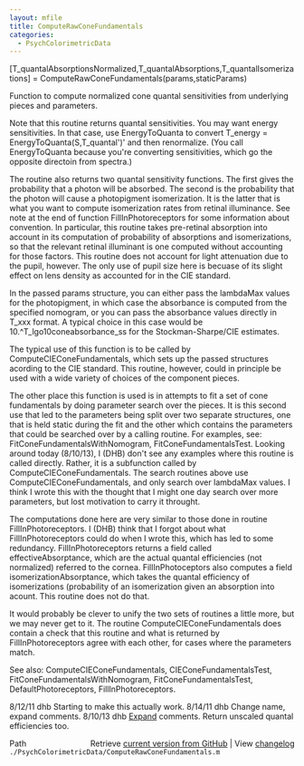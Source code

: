```yaml
---
layout: mfile
title: ComputeRawConeFundamentals
categories:
  - PsychColorimetricData
---
```


\[T\_quantalAbsorptionsNormalized,T\_quantalAbsorptions,T\_quantalIsomerizations\] = ComputeRawConeFundamentals\(params,staticParams\)

Function to compute normalized cone quantal sensitivities
from underlying pieces and parameters.

Note that this routine returns quantal sensitivities.  You
may want energy sensitivities.  In that case, use EnergyToQuanta to convert
  T\_energy = EnergyToQuanta\(S,T\_quantal'\)'
and then renormalize.  \(You call EnergyToQuanta because you're converting
sensitivities, which go the opposite directoin from spectra.\)

The routine also returns two quantal sensitivity functions.  The first gives
the probability that a photon will be absorbed.  The second is the probability
that the photon will cause a photopigment isomerization.  It is the latter
that is what you want to compute isomerization rates from retinal illuminance.
See note at the end of function FillInPhotoreceptors for some information about
convention.  In particular, this routine takes pre\-retinal absorption into
account in its computation of probability of absorptions and isomerizations,
so that the relevant retinal illuminant is one computed without accounting for
those factors.  This routine does not account for light attenuation due to
the pupil, however.  The only use of pupil size here is becuase of its
slight effect on lens density as accounted for in the CIE standard.

In the passed params structure, you can either pass
the lambdaMax values for the photopigment, in which
case the absorbance is computed from the specified
nomogram, or you can pass the absorbance values
directly in T\_xxx format.  A typical choice in this
case would be 10.^T\_lgo10coneabsorbance\_ss for the
Stockman\-Sharpe/CIE estimates.

The typical use of this function is to be called by
ComputeCIEConeFundamentals, which sets up the
passed structures acording to the CIE standard.
This routine, however, could in principle be used
with a wide variety of choices of the component pieces.

The other place this function is used is in attempts to
fit a set of cone fundamentals by doing parameter search
over the pieces.  It is this second use that led to the
parameters being split over two separate structures, one
that is held static during the fit and the other which
contains the parameters that could be searched over by a calling
routine.  For examples, see:
  FitConeFundamentalsWithNomogram, FitConeFundamentalsTest.
Looking around today \(8/10/13\), I \(DHB\) don't see any examples where
this routine is called directly.  Rather, it is a subfunction
called by ComputeCIEConeFundamentals.  The search routines above
use ComputeCIEConeFundamentals, and only search over lambdaMax
values.  I think I wrote this with the thought that I might one
day search over more parameters, but lost motivation to carry it
throught.

The computations done here are very similar to those done in
routine FillInPhotoreceptors.  I \(DHB\) think that I forgot about
what FillInPhotoreceptors could do when I wrote this, which has
led to some redundancy. FillInPhotoreceptors returns a field
called effectiveAbsorptance, which are the actual quantal efficiencies
\(not normalized\) referred to the cornea.  FillInPhotoceptors also
computes a field isomerizationAbsorptance, which takes the quantal
efficiency of isomerizations \(probability of an isomerization given
an absorption into acount.  This routine does not do that.

It would probably be clever to unify the two sets of routines a
little more, but we may never get to it.  The routine ComputeCIEConeFundamentals
does contain a check that this routine and what is returned by FillInPhotoreceptors
agree with each other, for cases where the parameters match.

See also: ComputeCIEConeFundamentals, CIEConeFundamentalsTest, FitConeFundamentalsWithNomogram,
          FitConeFundamentalsTest, DefaultPhotoreceptors, FillInPhotoreceptors.

8/12/11  dhb  Starting to make this actually work.
8/14/11  dhb  Change name, expand comments.
8/10/13  dhb  [Expand](/docs/Expand) comments.  Return unscaled quantal efficiencies too.


<div class="code_header" style="text-align:right;">
  <span style="float:left;">Path&nbsp;&nbsp;</span> <span class="counter">Retrieve <a href=
  "https://raw.github.com/Psychtoolbox-3/Psychtoolbox-3/beta/./PsychColorimetricData/ComputeRawConeFundamentals.m">current version from GitHub</a> | View <a href=
  "https://github.com/Psychtoolbox-3/Psychtoolbox-3/commits/beta/./PsychColorimetricData/ComputeRawConeFundamentals.m">changelog</a></span>
</div>
<div class="code">
  <code>./PsychColorimetricData/ComputeRawConeFundamentals.m</code>
</div>
